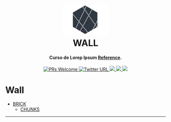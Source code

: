 <h1 align="center">
  <img src="images/logo.png">
  <br/>
  WALL
  <br>
</h1>


<h4 align="center">Curso de Lorep Ipsum <a href="https://platzi.com/r/alejandro-sin/" target="_blank">Reference</a>.</h4>
<p align="center">
  <a href="http://makeapullrequest.com">
    <img src="https://img.shields.io/badge/PRs-welcome-brightgreen.svg?style=flat-square" alt="PRs Welcome">
    </a>
   <a href="https://twitter.com/Alejandrosin_" >
    <img alt="Twitter URL" src="https://img.shields.io/twitter/url?style=social&url=https%3A%2F%2Ftwitter.com%2FAlejandrosin_">
  </a>
  <a href="https://github.com/Alejandro-sin?tab=followers">
    <img src="https://img.shields.io/github/followers/Alejandro-sin?tab=followers?style=social">
  </a>
  <a href="https://methadata.wordpress.com/">
    <img src="https://img.shields.io/badge/Metha-Data-blue.svg?style=flat-square">
  </a>
  <a href="">
    <img src="https://img.shields.io/badge/Proyect-red.svg?style=flat-square">
  </a>
</p>




# Wall


* [BRICK](#brick-name)
  * [CHUNKS](#chunk-name)


<hr>